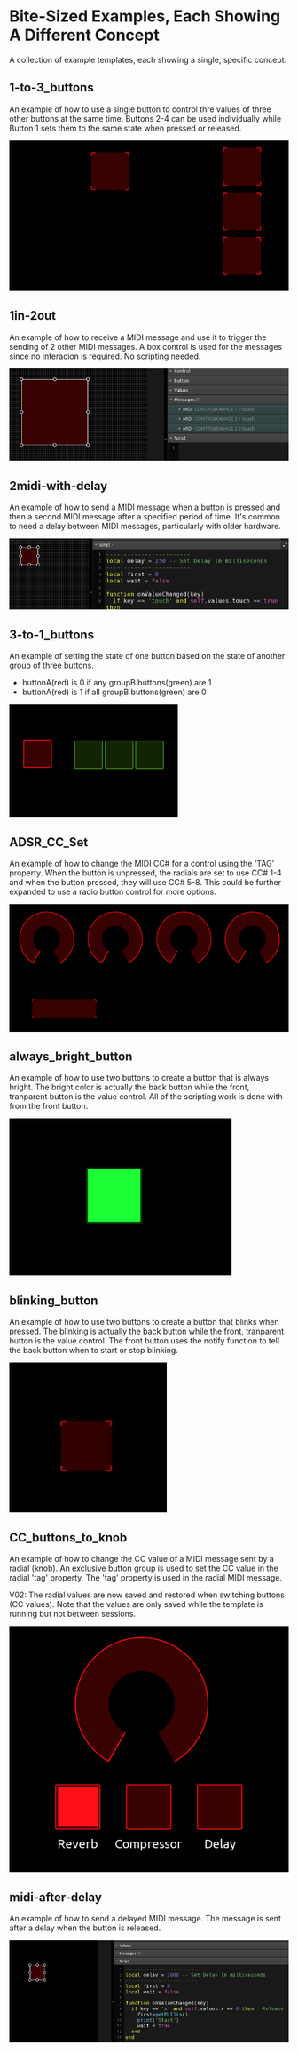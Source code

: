 # Bite-Sized Examples, Each Showing A Different Concept

A collection of example templates, each showing a single, specific concept.

## 1-to-3_buttons

An example of how to use a single button to control thre values of three other buttons at the same time.  Buttons 2-4 can be used individually while Button 1 sets them to the same state when pressed or released.

![image](images/1-to-3_buttons.png)

## 1in-2out

An example of how to receive a MIDI message and use it to trigger the sending of 2 other MIDI messages. A box control is used for the messages since no interacion is required. No scripting needed.

![image](images/1in-2out.png)

## 2midi-with-delay

An example of how to send a MIDI message when a button is pressed and then a second MIDI message after a specified period of time. It's common to need a delay between MIDI messages, particularly with older hardware.

![image](images/2midi-with-delay.png)

## 3-to-1_buttons

An example of setting the state of one button based on the state of another group of three buttons.

- buttonA(red) is 0 if any groupB buttons(green) are 1  
- buttonA(red) is 1 if all groupB buttons(green) are 0

![image](images/3-to-1_buttons.png)

## ADSR_CC_Set

An example of how to change the MIDI CC# for a control using the 'TAG' property. When the button is unpressed, the radials are set to use CC# 1-4 and when the button pressed, they will use CC# 5-8. This could be further expanded to use a radio button control for more options.

![image](images/ADSR_CC_Set.png)

## always_bright_button

An example of how to use two buttons to create a button that is always bright. The bright color is actually the back button while the front, tranparent button is the value control. All of the scripting work is done with from the front button.

![image](images/always_bright_button.png)

## blinking_button

An example of how to use two buttons to create a button that blinks when pressed.  The blinking is actually the back button while the front, tranparent button is the value control. The front button uses the notify function to tell the back button when to start or stop blinking.

![image](images/blinking_button.gif)

## CC_buttons_to_knob

An example of how to change the CC value of a MIDI message sent by a radial (knob). An exclusive button group is used to set the CC value in the radial 'tag' property.  The 'tag' property is used in the radial MIDI message.

V02: The radial values are now saved and restored when switching buttons (CC values). Note that the values are only saved while the template is running but not between sessions.

![image](images/CC_buttons_to_knob.png)

## midi-after-delay

An example of how to send a delayed MIDI message. The message is sent after a delay when the button is released.

![image](images/midi-after-delay.png)
